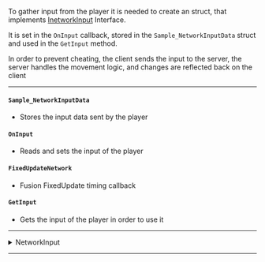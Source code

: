 To gather input from the player it is needed to create an struct, that implements [InetworkInput] Interface.

It is set in the `OnInput` callback, stored in the `Sample_NetworkInputData` struct and used in the `GetInput` method.

In order to prevent cheating, the client sends the input to the server, the server handles the movement logic, and changes are reflected back on the client

---
#### `Sample_NetworkInputData`
- Stores the input data sent by the player

#### `OnInput`
- Reads and sets the input of the player

#### `FixedUpdateNetwork`
- Fusion FixedUpdate timing callback

#### `GetInput`

- Gets the input of the player in order to use it

---

<details>
<summary> NetworkInput
</summary>

```cs
...
    public struct Sample_NetworkInputData : INetworkInput
    {
        public Vector3 direction;
    }
...
...
    public void OnInput(NetworkRunner runner, NetworkInput input)
    {
        var data = new Sample_NetworkInputData();

        if (Input.GetKey(KeyCode.W))
            data.direction += Vector3.forward;
        if (Input.GetKey(KeyCode.S))
            data.direction += Vector3.back;
        if (Input.GetKey(KeyCode.A))
            data.direction += Vector3.left;
        if (Input.GetKey(KeyCode.D))
            data.direction += Vector3.right;

        input.Set(data);
    }
...
```

</details>

---

[InetworkInput]:<https://doc-api.photonengine.com/en/fusion/current/interface_fusion_1_1_i_network_input.html>